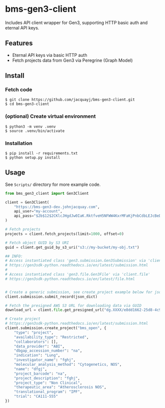 # bms-gen3-client

Includes API client wrapper for Gen3, supporting HTTP basic auth and eternal API keys.

## Features

- Eternal API keys via basic HTTP auth
- Fetch projects data from Gen3 via Peregrine (Graph Model)

## Install

### Fetch code

```
$ git clone https://github.com/jacquayj/bms-gen3-client.git
$ cd bms-gen3-client
```

### (optional) Create virtual environment

```
$ python3 -m venv .venv
$ source .venv/bin/activate
```

### Installation

```
$ pip install -r requirements.txt
$ python setup.py install
```

## Usage

See `Scripts/` directory for more example code.

```python
from bms_gen3_client import Gen3Client

client = Gen3Client(
    "https://bms-gen3-dev.johnjacquay.com",
    api_user="my-account",
    api_pass="$2b$12$2CKlcJHgdJw0IaK.RktfveH5NFWW4KxrMFaKjPnbCdbLEJcBeDA6m"
)

# Fetch projects
projects = client.fetch_projects(limit=1000, offset=0)

# Fetch object GUID by S3 URI
guid = client.get_guid_by_s3_uri("s3://my-bucket/my-obj.txt")

## INFO: 
# Access instantiated class 'gen3.submission.Gen3Submission' via 'client.submission'
# https://gen3sdk-python.readthedocs.io/en/latest/submission.html
#
# Access instantiated class 'gen3.file.Gen3File' via 'client.file'
# https://gen3sdk-python.readthedocs.io/en/latest/file.html


# Create a generic submission, see create_project example below for json_dict example of a project node
client.submission.submit_record(json_dict)

# Fetch the presigned AWS S3 URL for downloading data via GUID
download_url = client.file.get_presigned_url("dg.XXXX/e8dd1662-25d8-4c94-87f9-4c3d0e8d16e4")

# Create project
# https://gen3sdk-python.readthedocs.io/en/latest/submission.html
client.submission.create_project("bms_open", {
    "type": "project",
    "availability_type": "Restricted",
    "collaborators": [],
    "data_provider": "ABI",
    "dbgap_accession_number": "na",
    "indication": "Lung",
    "investigator_name": "fghj",
    "molecular_analysis_method": "Cytogenetics, NOS",
    "name": "dfgj",
    "project_barcode": "na",
    "project_description": "fghj",
    "project_type": "Non Clinical",
    "therapeutic_area": "Atherosclerosis NOS",
    "translational_program": "IPF",
    "trial": "CA111-555"
})

```